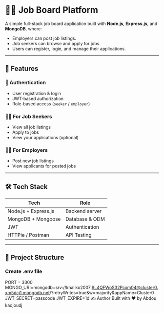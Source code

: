 # 🧑‍💼 Job Board Platform

A simple full-stack job board application built with **Node.js**, **Express.js**, and **MongoDB**, where:
- Employers can post job listings.
- Job seekers can browse and apply for jobs.
- Users can register, login, and manage their applications.

---

## 🚀 Features

### 🔐 Authentication
- User registration & login
- JWT-based authorization
- Role-based access (`seeker` / `employer`)

### 👩‍💻 For Job Seekers
- View all job listings
- Apply to jobs
- View your applications (optional)

### 🧑‍💼 For Employers
- Post new job listings
- View applicants for posted jobs

---

## 🛠️ Tech Stack

| Tech | Role |
|------|------|
| Node.js + Express.js | Backend server |
| MongoDB + Mongoose  | Database & ODM |
| JWT | Authentication |
| HTTPie / Postman | API Testing |

---

## 📁 Project Structure

### Create .env file 
PORT = 3300
MONGO_URI=mongodb+srv://khaliko2007:9L4QFWoS32Pcxm04@cluster0.xm5dcj1.mongodb.net/?retryWrites=true&w=majority&appName=Cluster0
JWT_SECRET=passcode
JWT_EXPIRE=1d
✍️ Author
Built with ❤️ by Abdou kadjoudj
